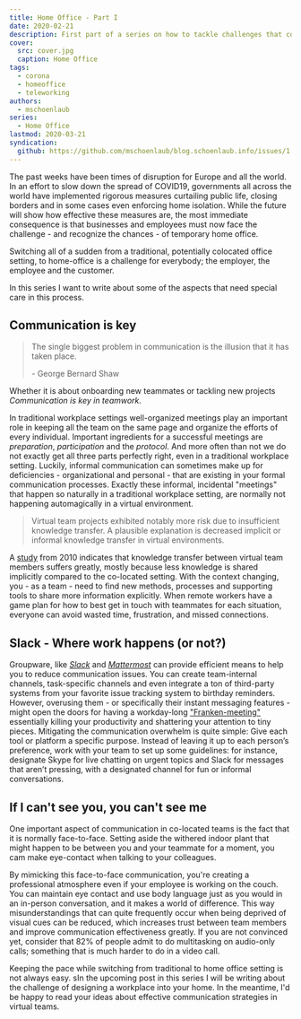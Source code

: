 ```yaml
---
title: Home Office - Part I
date: 2020-02-21
description: First part of a series on how to tackle challenges that come with homeoffice
cover:
  src: cover.jpg
  caption: Home Office
tags:
  - corona
  - homeoffice
  - teleworking
authors:
  - mschoenlaub
series:
  - Home Office
lastmod: 2020-03-21
syndication:
  github: https://github.com/mschoenlaub/blog.schoenlaub.info/issues/1
---
```


The past weeks have been times of disruption for Europe and all the world.
In an effort to slow down the spread of COVID19, governments all across the world have implemented rigorous measures
curtailing public life, closing borders and in some cases even enforcing home isolation.
While the future will show how effective these measures are, the most immediate consequence
is that businesses and employees must now face the challenge - and recognize the chances - of temporary home office.

<!--more-->

Switching all of a sudden from a traditional, potentially colocated office setting, to
home-office is a challenge for everybody; the employer, the employee and the customer.

In this series I want to write about some of the aspects that need special care in this process.

## Communication is key

> The single biggest problem in communication is the illusion that it has taken place.
>
> \- George Bernard Shaw

Whether it is about onboarding new teammates or tackling new projects  
_Communication is key in teamwork._

In traditional workplace settings well-organized meetings play an important role in keeping all the team on the
same page and organize the efforts of every individual.
Important ingredients for a successful meetings are _preparation_, _participation_ and the _protocol_.
And more often than not we do not exactly get all three parts perfectly right, even in a traditional workplace setting.
Luckily, informal communication can sometimes make up for deficiencies
\- organizational and personal - that are existing in your formal communication processes.
Exactly these informal, incidental "meetings" that happen so naturally in a traditional workplace setting, are normally
not happening automagically in a virtual environment.

> Virtual team projects exhibited notably more risk due to insufficient knowledge transfer.
> A plausible explanation is decreased implicit or informal knowledge transfer in virtual environments.

A [study](https://doi.org/10.1016/j.ijproman.2009.08.002) from 2010 indicates that knowledge transfer between virtual
team members suffers greatly, mostly because less knowledge is shared implicitly compared to the co-located setting.
With the context changing, you - as a team - need to find new methods, processes and supporting tools to share more information explicitly.
When remote workers have a game plan for how to best get in touch with teammates for each situation, everyone can avoid wasted time, frustration,
and missed connections.

## Slack - Where work happens (or not?)

Groupware, like [_Slack_](www.slack.com) and [_Mattermost_](www.mattermost.com) can provide efficient means to help you
to reduce communication issues. You can create team-internal channels, task-specific channels and even integrate a ton of
third-party systems from your favorite issue tracking system to birthday reminders.
However, overusing them - or specifically their instant messaging features - might open the doors for
having a workday-long ["Franken-meeting"](https://medium.com/better-people/slack-i-m-breaking-up-with-you-54600ace03ea)
essentially killing your productivity and shattering your attention to tiny pieces.
Mitigating the communication overwhelm is quite simple: Give each tool or platform a specific purpose.
Instead of leaving it up to each person’s preference, work with your team to set up some guidelines:
for instance, designate Skype for live chatting on urgent topics and Slack for messages that aren’t pressing,
with a designated channel for fun or informal conversations.

## If I can't see you, you can't see me

One important aspect of communication in co-located teams is the fact that it is normally face-to-face.
Setting aside the withered indoor plant that might happen to be between you and your teammate for a moment,
you cam make eye-contact when talking to your colleagues.

By mimicking this face-to-face communication, you're creating a professional atmosphere even if your employee is working on the couch.
You can maintain eye contact and use body language just as you would in an in-person conversation, and it makes a world of difference.
This way misunderstandings that can quite frequently occur when being deprived of visual cues can be reduced, which increases trust between
team members and improve communication effectiveness greatly. If you are not convinced yet, consider that 82% of people
admit to do multitasking on audio-only calls; something that is much harder to do in a video call.

Keeping the pace while switching from traditional to home office setting is not always easy.
sIn the upcoming post in this series I will be writing about the challenge of designing a workplace into your home.
In the meantime, I'd be happy to read your ideas about effective communication strategies in virtual teams.
